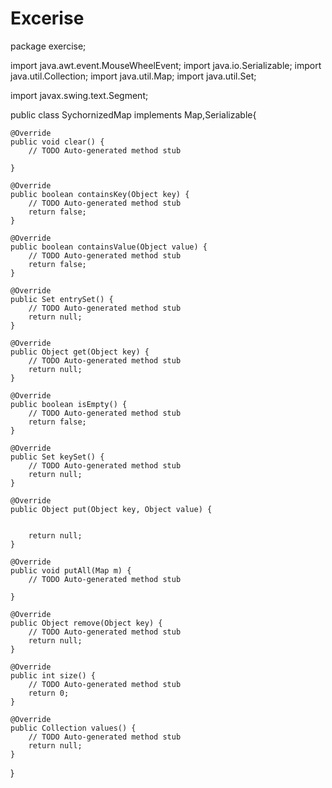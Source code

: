 # Excerise
package exercise;

import java.awt.event.MouseWheelEvent;
import java.io.Serializable;
import java.util.Collection;
import java.util.Map;
import java.util.Set;

import javax.swing.text.Segment;

public class SychornizedMap implements Map,Serializable{
	
	@Override
	public void clear() {
		// TODO Auto-generated method stub
		
	}

	@Override
	public boolean containsKey(Object key) {
		// TODO Auto-generated method stub
		return false;
	}

	@Override
	public boolean containsValue(Object value) {
		// TODO Auto-generated method stub
		return false;
	}

	@Override
	public Set entrySet() {
		// TODO Auto-generated method stub
		return null;
	}

	@Override
	public Object get(Object key) {
		// TODO Auto-generated method stub
		return null;
	}

	@Override
	public boolean isEmpty() {
		// TODO Auto-generated method stub
		return false;
	}

	@Override
	public Set keySet() {
		// TODO Auto-generated method stub
		return null;
	}

	@Override
	public Object put(Object key, Object value) {

		
		return null;
	}

	@Override
	public void putAll(Map m) {
		// TODO Auto-generated method stub
		
	}

	@Override
	public Object remove(Object key) {
		// TODO Auto-generated method stub
		return null;
	}

	@Override
	public int size() {
		// TODO Auto-generated method stub
		return 0;
	}

	@Override
	public Collection values() {
		// TODO Auto-generated method stub
		return null;
	}

}
